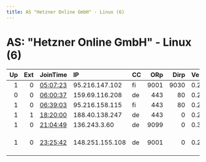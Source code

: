 ```yaml
---
title: AS "Hetzner Online GmbH" - Linux (6)
---
```


# AS: "Hetzner Online GmbH" - Linux (6)

|   Up |   Ext | JoinTime                                                                                            | IP              | CC   |   ORp |   Dirp | Version   | Contact                  | Nickname           |   eFamMembers |
|-----:|------:|:----------------------------------------------------------------------------------------------------|:----------------|:-----|------:|-------:|:----------|:-------------------------|:-------------------|--------------:|
|    1 |     0 | [05:07:23](https://metrics.torproject.org/rs.html#details/C171EC223919F5A283DAB7727E27E5B3887FA36C) | 95.216.147.102  | fi   |  9001 |   9030 | 0.2.9.11  | None                     | readevdan          |             1 |
|    0 |     0 | [06:00:37](https://metrics.torproject.org/rs.html#details/963352B335EBE3F35104A495A9983034B7145A4D) | 159.69.116.208  | de   |   443 |     80 | 0.2.9.11  | None                     | AceRelay           |             1 |
|    1 |     0 | [06:39:03](https://metrics.torproject.org/rs.html#details/3866F9C13F7BAB1E08A084588DE1A5A0AEB4DF2C) | 95.216.158.115  | fi   |   443 |     80 | 0.2.9.13  | None                     | espracsome         |             1 |
|    1 |     1 | [18:20:00](https://metrics.torproject.org/rs.html#details/5C21807C79E5458D0BE12D7D896D7EB237C2F9C9) | 188.40.138.247  | de   |   443 |      0 | 0.2.9.16  | None                     | relaybandwidthrate |             1 |
|    1 |     0 | [21:04:49](https://metrics.torproject.org/rs.html#details/363E029995017F5366B979B87F6884E2F101074F) | 136.243.3.60    | de   |  9099 |      0 | 0.3.4.8   | haegar@ccc.de            | vpnhub1            |             1 |
|    1 |     0 | [23:25:42](https://metrics.torproject.org/rs.html#details/1B54FC6897A77F5BD006D0DB06971735E6527D1E) | 148.251.155.108 | de   |  9001 |      0 | 0.2.9.14  | 0xBF819544 Random Person | mamafisch          |             1 |
